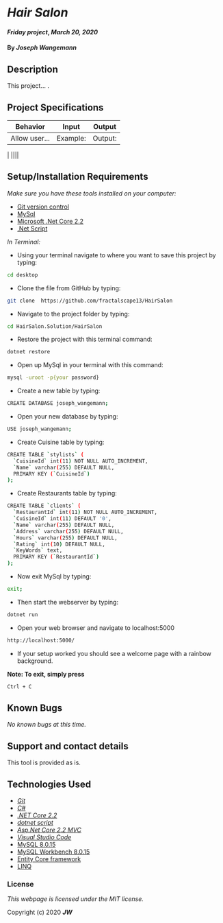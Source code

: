 # _Hair Salon_

#### _Friday project_, _March 20, 2020_

#### By _**Joseph Wangemann**_

## Description

This project... . 

## Project Specifications

| Behavior | Input | Output |
|---|:---:|:---:|
| Allow user... | Example:  | Output: |


| 
||||

## Setup/Installation Requirements
_Make sure you have these tools installed on your computer:_
*  [Git version control](https://git-scm.com/downloads)
*  [MySql](https://azure.microsoft.com/en-us/free/mysql/)
*  [Microsoft .Net Core 2.2](https://docs.microsoft.com/en-us/dotnet/framework/install/)
*  [.Net Script](https://dotnet.microsoft.com/download/dotnet-core/2.2)


_In Terminal:_


* Using your terminal navigate to where you want to save this project by typing:
```sh
cd desktop
```

* Clone the file from GitHub by typing:
```sh
git clone  https://github.com/fractalscape13/HairSalon
```

* Navigate to the project folder by typing:
```sh
cd HairSalon.Solution/HairSalon
```
* Restore the project with this terminal command:
```sh
dotnet restore
```

* Open up MySql in your terminal with this command:
```sh
mysql -uroot -p{your password}
```

* Create a new table by typing:
```sh
CREATE DATABASE joseph_wangemann;
```

* Open your new database by typing:
```sh
USE joseph_wangemann;
```

* Create Cuisine table by typing:
```sh
CREATE TABLE `stylists` (
  `CuisineId` int(11) NOT NULL AUTO_INCREMENT,
  `Name` varchar(255) DEFAULT NULL,
  PRIMARY KEY (`CuisineId`)
);
```

* Create Restaurants table by typing:
```sh
CREATE TABLE `clients` (
  `RestaurantId` int(11) NOT NULL AUTO_INCREMENT,
  `CuisineId` int(11) DEFAULT '0',
  `Name` varchar(255) DEFAULT NULL,
  `Address` varchar(255) DEFAULT NULL,
  `Hours` varchar(255) DEFAULT NULL,
  `Rating` int(10) DEFAULT NULL,
  `KeyWords` text,
  PRIMARY KEY (`RestaurantId`)
);
```

* Now exit MySql by typing:
```sh
exit;
```

* Then start the webserver by typing:
```sh
dotnet run
```

* Open your web browser and navigate to localhost:5000
```sh
http://localhost:5000/
```

* If your setup worked you should see a welcome page with a rainbow background. 

**Note: To exit, simply press**
```sh
Ctrl + C
```

## Known Bugs

_No known bugs at this time._

## Support and contact details

This tool is provided as is. 

## Technologies Used
* [_Git_](https://git-scm.com/downloads)
* [_C#_](https://docs.microsoft.com/en-us/dotnet/csharp/)
* [_.NET Core 2.2_](https://docs.microsoft.com/en-us/dotnet/framework/install/)
* [_dotnet script_](https://github.com/filipw/dotnet-script)
* [_Asp.Net Core 2.2 MVC_](https://docs.microsoft.com/en-us/aspnet/core/tutorials/first-mvc-app/start-mvc?view=aspnetcore-3.1&tabs=visual-studio)
* [_Visual Studio Code_](https://code.visualstudio.com/)
* [MySQL 8.0.15](https://downloads.mysql.com/archives/community/)
* [MySQL Workbench 8.0.15](https://downloads.mysql.com/archives/workbench/)
* [Entity Core framework](https://docs.microsoft.com/en-us/ef/)
* [LINQ](https://docs.microsoft.com/en-us/dotnet/csharp/programming-guide/concepts/linq/)

### License

*This webpage is licensed under the MIT license.*

Copyright (c) 2020 **_JW_**